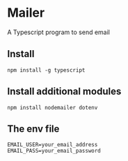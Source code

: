 # Mailer

A Typescript program to send email

## Install 
```
npm install -g typescript
```
## Install additional modules
```
npm install nodemailer dotenv
```

## The env file
```
EMAIL_USER=your_email_address
EMAIL_PASS=your_email_password
```
